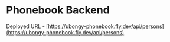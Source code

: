# Phonebook Backend

Deployed URL - [https://ubongy-phonebook.fly.dev/api/persons](https://ubongy-phonebook.fly.dev/api/persons)
